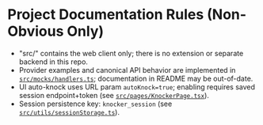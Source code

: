 # Project Documentation Rules (Non-Obvious Only)
- "src/" contains the web client only; there is no extension or separate backend in this repo.
- Provider examples and canonical API behavior are implemented in [`src/mocks/handlers.ts`](src/mocks/handlers.ts); documentation in README may be out-of-date.
- UI auto-knock uses URL param `autoKnock=true`; enabling requires saved session endpoint+token (see [`src/pages/KnockerPage.tsx`](src/pages/KnockerPage.tsx:78)).
- Session persistence key: `knocker_session` (see [`src/utils/sessionStorage.ts`](src/utils/sessionStorage.ts:8)).